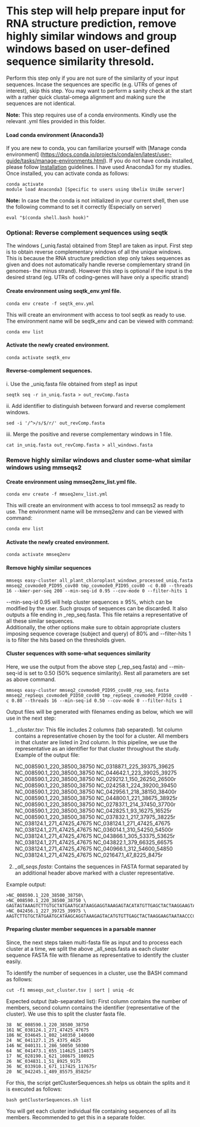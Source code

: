 # This step will help prepare input for RNA structure prediction, remove highly similar windows and group windows based on user-defined sequence similarity thresold.
Perform this step only if you are not sure of the similarity of your input sequences. Incase the sequences are specific (e.g. UTRs of genes of interest), skip this step. You may want to perform a sanity check at the start with a rather quick clustal-omega alignment and making sure the sequences are not identical.
 
**Note:** This step requires use of a conda environments. Kindly use the relevant .yml files provided in this folder.

#### Load conda environment (Anaconda3)
If you are new to conda, you can familiarize yourself with [Manage conda environment] (https://docs.conda.io/projects/conda/en/latest/user-guide/tasks/manage-environments.html). If you do not have conda installed, please follow [Installation](https://docs.conda.io/projects/conda/en/latest/user-guide/install/index.html) guidelines. I have used Anaconda3 for my studies. Once installed, you can activate conda as follows:

	conda activate
	module load Anaconda3 [Specific to users using Ubelix UniBe server]

**Note:** In case the the conda is not initialized in your current shell, then use the following command to set it correctly (Especially on server)

	eval "$(conda shell.bash hook)"

### Optional: Reverse complement sequences using seqtk
The windows (\_uniq.fasta) obtained from Step1 are taken as input. First step is to obtain reverse complementary windows of all the unique windows. This is because the RNA structure prediction step only takes sequences as given and does not automatically handle reverse complementary strand (in genomes- the minus strand). However this step is optional if the input is the desired strand (eg. UTRs of coding-genes will have only a specific strand)

#### Create environment using seqtk_env.yml file.

	conda env create -f seqtk_env.yml

This will create an environment with access to tool seqtk as ready to use. The environment name will be seqtk_env and can be viewed with command:

	conda env list

#### Activate the newly created environment.
	
	conda activate seqtk_env
	
#### Reverse-complement sequences.
i. Use the \_uniq.fasta file obtained from step1 as input 

	seqtk seq -r in_uniq.fasta > out_revComp.fasta

ii. Add identifier to distinguish between forward and reverse complement windows.

	sed -i '/^>/s/$/r/' out_revComp.fasta

iii. Merge the positive and reverse complementary windows in 1 file.

	cat in_uniq.fasta out_revComp.fasta > all_windows.fasta

### Remove highly similar windows and cluster some-what similar windows using mmseqs2
#### Create environment using mmseq2env_list.yml file.

	conda env create -f mmseq2env_list.yml

This will create an environment with access to tool mmseqs2 as ready to use. The environment name will be mmseq2env and can be viewed with command:

	conda env list

#### Activate the newly created environment.
	
	conda activate mmseq2env

#### Remove highly similar sequences

	mmseqs easy-cluster all_plant_chloroplast_windows_processed_uniq.fasta mmseq2_covmode0_PID95_cov80 tmp_covmode0_PID95_cov80 -c 0.80 --threads 16 --kmer-per-seq 200 --min-seq-id 0.95 --cov-mode 0 --filter-hits 1

--min-seq-id 0.95 will help cluster sequences ≥ 95%, which can be modified by the user. Such groups of sequences can be discarded. It also outputs a file ending in \_rep_seq.fasta. This file retains a representative of all these similar sequences.\
Additionally, the other options make sure to obtain appropriate clusters imposing sequence coverage (subject and query) of 80% and --filter-hits 1 is to filter the hits based on the thresholds given.

#### Cluster sequences with some-what sequences similarity
Here, we use the output from the above step (\_rep_seq.fasta) and --min-seq-id is set to 0.50 (50% sequence similarity). Rest all parameters are set as above command.
 
	mmseqs easy-cluster mmseq2_covmode0_PID95_cov80_rep_seq.fasta mmseq2_repSeqs_covmode0_PID50_cov80 tmp_repSeqs_covmode0_PID50_cov80 -c 0.80 --threads 16 --min-seq-id 0.50 --cov-mode 0 --filter-hits 1

Output files will be generated with filenames ending as below, which we will use in the next step:
1. _\_cluster.tsv_: This file includes 2 columns (tab separated). 1st column contains a representative chosen by the tool for a cluster. All members in that cluster are listed in 2nd column. In this pipeline, we use the representative as an identifier for that cluster throughout the study.
Example of the output file:  
	
	NC_008590.1_220_38500_38750     NC_031887.1_225_39375_39625  
	NC_008590.1_220_38500_38750     NC_044642.1_223_39025_39275  
	NC_008590.1_220_38500_38750     NC_029212.1_150_26250_26500r  
	NC_008590.1_220_38500_38750     NC_024258.1_224_39200_39450  
	NC_008590.1_220_38500_38750     NC_042956.1_218_38150_38400r  
	NC_008590.1_220_38500_38750     NC_044800.1_221_38675_38925r  
	NC_008590.1_220_38500_38750     NC_027837.1_214_37450_37700r  
	NC_008590.1_220_38500_38750     NC_042825.1_93_16275_16525r  
	NC_008590.1_220_38500_38750     NC_037832.1_217_37975_38225r  
	NC_038124.1_271_47425_47675     NC_038124.1_271_47425_47675  
	NC_038124.1_271_47425_47675     NC_036014.1_310_54250_54500r  
	NC_038124.1_271_47425_47675     NC_043866.1_305_53375_53625r  
	NC_038124.1_271_47425_47675     NC_043822.1_379_66325_66575  
	NC_038124.1_271_47425_47675     NC_040966.1_312_54600_54850  
	NC_038124.1_271_47425_47675     NC_021647.1_47_8225_8475r  

2. _\_all_seqs.fasta_: Contains the sequences in FASTA format separated by an additional header above marked with a cluster representative.

Example output:  

	>NC_008590.1_220_38500_38750\
	>NC_008590.1_220_38500_38750 \
	GAGTAGTAAAGTCTTGTGCTATGAATGCATAAGGAGGTAAAGAGTACATATGTTGAGCTACTAAGGAAGTAATAACCCCTAAAGAAGCTAGAGCAAGACCTAACTGAAAATGAATCGAATTGTTGATTGTGTCATAAAGGCCCTTATGCCCACGCCCTAATCGACCCCCCGGAGGAGTATGCGCTTCTAAAAGATCTTTAATACTGTGCCCAATTCCGAAGTTAGTTCGATACATGTGACCGGCAATGAG  
	>NC_042456.1_227_39725_39975 \
	AAGTCTTGTGCTATGAATGCATAAGCAGGTAAAGAGTACATGTGTTGAGCTACTAAGGAAGTAATAACCCCTAAAGAAGCTAGAGCAAGGCCTAATTGAAAATGAAGCGAATTATTGATTGTGTCATAAAGACCCTTATGCCCTCGTCCCAATCGTCCCCCCGGAGGAATATGTGCATCTAAAAGATCTTTGATACTGTGTCCAATCCCGAAATTCGTTCGATACATATGACCAGCAACAAGAAAAATAA  

#### Preparing cluster member sequences in a parsable manner
Since, the next steps taken multi-fasta file as input and to process each cluster at a time, we split the above \_all_seqs.fasta as each cluster sequence FASTA file with filename as representative to identify the cluster easily.

To identify the number of sequences in a cluster, use the BASH command as follows:

	cut -f1 mmseqs_out_cluster.tsv | sort | uniq -dc

Expected output (tab-separated list): First column contains the number of members, second column contains the identifier (representative of the cluster). We use this to split the cluster fasta file.

	38	NC_008590.1_220_38500_38750
	161	NC_038124.1_271_47425_47675
	186	NC_034645.1_802_140350_140600
	24	NC_041127.1_25_4375_4625
	146	NC_040131.1_286_50050_50300
	64	NC_041473.1_655_114625_114875
	17	NC_028190.1_621_108675_108925
	26	NC_034831.1_51_8925_9175
	36	NC_033910.1_671_117425_117675r
	20	NC_042245.1_489_85575_85825r

For this, the script getClusterSequences.sh helps us obtain the splits and it is executed as follows:

	bash getClusterSequences.sh list

You will get each cluster individual file containing sequences of all its members. Recommended to get this in a separate folder.
